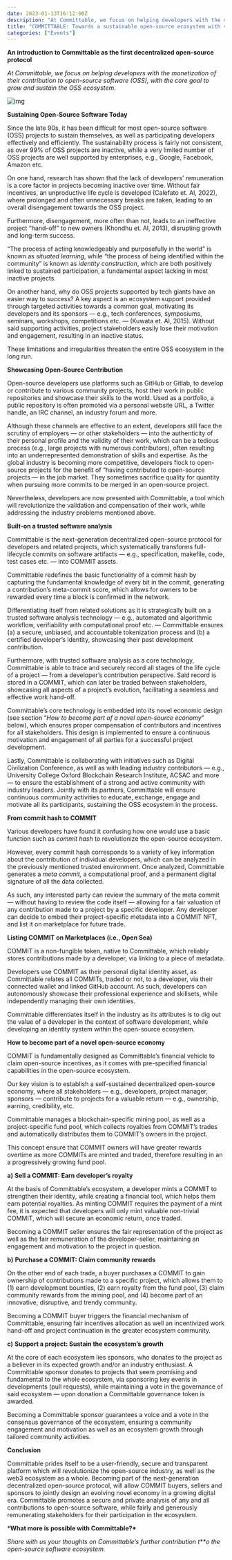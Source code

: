 ```yaml
---
date: 2023-01-13T16:12:00Z
description: "At Committable, we focus on helping developers with the monetization of their contribution to open-source software (OSS), with the core goal to grow and sustain the OSS ecosystem."
title: "COMMITTABLE: Towards a sustainable open-source ecosystem with verifiable contribution tokens"
categories: ["Events"]
---
```


**An introduction to Committable as the first decentralized open-source protocol**

*At Committable, we focus on helping developers with the monetization of their contribution to open-source software (OSS), with the core goal to grow and sustain the OSS ecosystem.*

![img](https://miro.medium.com/max/1400/1*MA4TK6mdF8aVrXbldbOOZw.png)

**Sustaining Open-Source Software Today**

Since the late 90s, it has been difficult for most open-source software (OSS) projects to sustain themselves, as well as participating developers effectively and efficiently. The sustainability process is fairly not consistent, as over 99% of OSS projects are inactive, while a very limited number of OSS projects are well supported by enterprises, e.g., Google, Facebook, Amazon etc.

On one hand, research has shown that the lack of developers’ remuneration is a core factor in projects becoming inactive over time. Without fair incentives, an unproductive life cycle is developed (Calefato et. Al, 2022), where prolonged and often unnecessary breaks are taken, leading to an overall disengagement towards the OSS project.

Furthermore, disengagement, more often than not, leads to an ineffective project “hand-off” to new owners (Khondhu et. Al, 2013), disrupting growth and long-term success.

“The process of acting knowledgeably and purposefully in the world” is known as *situated learning*, while “the process of being identified within the community” is known as *identity construction*, which are both positively linked to sustained participation, a fundamental aspect lacking in most inactive projects.

On another hand, why do OSS projects supported by tech giants have an easier way to success? A key aspect is an ecosystem support provided through targeted activities towards a common goal, motivating its developers and its sponsors — e.g., tech conferences, symposiums, seminars, workshops, competitions etc. — (Kuwata et. Al, 2015). Without said supporting activities, project stakeholders easily lose their motivation and engagement, resulting in an inactive status.

These limitations and irregularities threaten the entire OSS ecosystem in the long run.

**Showcasing Open-Source Contribution**

Open-source developers use platforms such as GitHub or Gitlab, to develop or contribute to various community projects, host their work in public repositories and showcase their skills to the world. Used as a portfolio, a public repository is often promoted via a personal website URL, a Twitter handle, an IRC channel, an industry forum and more.

Although these channels are effective to an extent, developers still face the scrutiny of employers — or other stakeholders — into the authenticity of their personal profile and the validity of their work, which can be a tedious process (e.g., large projects with numerous contributors), often resulting into an underrepresented demonstration of skills and expertise. As the global industry is becoming more competitive, developers flock to open-source projects for the benefit of “having contributed to open-source projects — in the job market. They sometimes sacrifice quality for quantity when pursuing more commits to be merged in an open-source project.

Nevertheless, developers are now presented with Committable, a tool which will revolutionize the validation and compensation of their work, while addressing the industry problems mentioned above.

**Built-on a trusted software analysis**

Committable is the next-generation decentralized open-source protocol for developers and related projects, which systematically transforms full-lifecycle commits on software artifacts — e.g., specification, makefile, code, test cases etc. — into COMMIT assets.

Committable redefines the basic functionality of a commit hash by capturing the fundamental knowledge of every bit in the commit, generating a contribution’s meta-commit score, which allows for owners to be rewarded every time a block is confirmed in the network.

Differentiating itself from related solutions as it is strategically built on a trusted software analysis technology — e.g., automated and algorithmic workflow, verifiability with computational proof etc. — Committable ensures (a) a secure, unbiased, and accountable tokenization process and (b) a certified developer’s identity, showcasing their past development contribution.

Furthermore, with trusted software analysis as a core technology, Committable is able to trace and securely record all stages of the life cycle of a project — from a developer’s contribution perspective. Said record is stored in a COMMIT, which can later be traded between stakeholders, showcasing all aspects of a project’s evolution, facilitating a seamless and effective work hand-off.

Committable’s core technology is embedded into its novel economic design (see section “*How to become part of a novel open-source economy*” below), which ensures proper compensation of contributors and incentives for all stakeholders. This design is implemented to ensure a continuous motivation and engagement of all parties for a successful project development.

Lastly, Committable is collaborating with initiatives such as Digital Civilization Conference, as well as with leading industry contributors — e.g., University College Oxford Blockchain Research Institute, ACSAC and more — to ensure the establishment of a strong and active community with industry leaders. Jointly with its partners, Committable will ensure continuous community activities to educate, exchange, engage and motivate all its participants, sustaining the OSS ecosystem in the process.

**From commit hash to COMMIT**

Various developers have found it confusing how one would use a basic function such as *commit hash* to revolutionize the open-source ecosystem.

However, every commit hash corresponds to a variety of key information about the contribution of individual developers, which can be analyzed in the previously mentioned trusted environment. Once analyzed, Committable generates a *meta commit,* a computational proof, and a permanent digital signature of all the data collected.

As such, any interested party can review the summary of the meta commit — without having to review the code itself — allowing for a fair valuation of any contribution made to a project by a specific developer. Any developer can decide to embed their project-specific metadata into a COMMIT NFT, and list it on marketplace for future trade.

**Listing COMMIT on Marketplaces (i.e., Open Sea)**

COMMIT is a non-fungible token, native to Committable, which reliably stores contributions made by a developer, via linking to a piece of metadata.

Developers use COMMIT as their personal digital identity asset, as Committable relates all COMMITs, traded or not, to a developer, via their connected wallet and linked GitHub account. As such, developers can autonomously showcase their professional experience and skillsets, while independently managing their own identities.

Committable differentiates itself in the industry as its attributes is to dig out the value of a developer in the context of software development, while developing an identity system within the open-source ecosystem.

**How to become part of a novel open-source economy**

COMMIT is fundamentally designed as Committable’s financial vehicle to claim open-source incentives, as it comes with pre-specified financial capabilities in the open-source ecosystem.

Our key vision is to establish a self-sustained decentralized open-source economy, where all stakeholders — e.g., developers, project manager, sponsors — contribute to projects for a valuable return — e.g., ownership, earning, credibility, etc.

Committable manages a blockchain-specific mining pool, as well as a project-specific fund pool, which collects royalties from COMMIT’s trades and automatically distributes them to COMMIT’s owners in the project.

This concept ensure that COMMIT owners will have greater rewards overtime as more COMMITs are minted and traded, therefore resulting in an a progressively growing fund pool.

**a)** **Sell a COMMIT: Earn developer’s royalty**

At the basis of Committable’s ecosystem, a developer mints a COMMIT to strengthen their identity, while creating a financial tool, which helps them earn potential royalties. As minting COMMIT requires the payment of a mint fee, it is expected that developers will only mint valuable non-trivial COMMIT, which will secure an economic return, once traded.

Becoming a COMMIT seller ensures the fair representation of the project as well as the fair remuneration of the developer-seller, maintaining an engagement and motivation to the project in question.

**b)** **Purchase a COMMIT: Claim community rewards**

On the other end of each trade, a buyer purchases a COMMIT to gain ownership of contributions made to a specific project, which allows them to (1) earn development bounties, (2) earn royalty from the fund pool, (3) claim community rewards from the mining pool, and (4) become part of an innovative, disruptive, and trendy community.

Becoming a COMMIT buyer triggers the financial mechanism of Committable, ensuring fair incentives allocation as well an incentivized work hand-off and project continuation in the greater ecosystem community.

**c)** **Support a project: Sustain the ecosystem’s growth**

At the core of each ecosystem lies sponsors, who donates to the project as a believer in its expected growth and/or an industry enthusiast. A Committable sponsor donates to projects that seem promising and fundamental to the whole ecosystem, via sponsoring key events in developments (pull requests), while maintaining a vote in the governance of said ecosystem — upon donation a Committable governance token is awarded.

Becoming a Committable sponsor guarantees a voice and a vote in the consensus governance of the ecosystem, ensuring a community engagement and motivation as well as an ecosystem growth through tailored community activities.

**Conclusion**

Committable prides itself to be a user-friendly, secure and transparent platform which will revolutionize the open-source industry, as well as the web3 ecosystem as a whole. Becoming part of the next-generation decentralized open-source protocol, will allow COMMIT buyers, sellers and sponsors to jointly design an evolving novel economy in a growing digital era. Committable promotes a secure and private analysis of any and all contributions to open-source software, while fairly and generously remunerating stakeholders for their participation in the ecosystem.

***What more is possible with Committable?\***

*Share with us your thoughts on Committable’s further contribution* *t**o the open-source software ecosystem.*